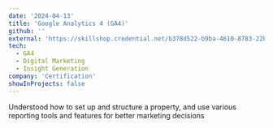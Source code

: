 ```yaml
---
date: '2024-04-13'
title: 'Google Analytics 4 (GA4)'
github: ''
external: 'https://skillshop.credential.net/b378d522-b9ba-4610-8783-22b4a9f34332'
tech:
  - GA4
  - Digital Marketing
  - Insight Generation
company: 'Certification'
showInProjects: false
---
```


Understood how to set up and structure a property, and use various reporting tools and features for better marketing decisions